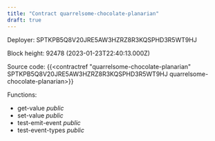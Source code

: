 ```yaml
---
title: "Contract quarrelsome-chocolate-planarian"
draft: true
---
```

Deployer: SPTKPB5Q8V20JRE5AW3HZRZ8R3KQSPHD3R5WT9HJ


 



Block height: 92478 (2023-01-23T22:40:13.000Z)

Source code: {{<contractref "quarrelsome-chocolate-planarian" SPTKPB5Q8V20JRE5AW3HZRZ8R3KQSPHD3R5WT9HJ quarrelsome-chocolate-planarian>}}

Functions:

* get-value _public_
* set-value _public_
* test-emit-event _public_
* test-event-types _public_

